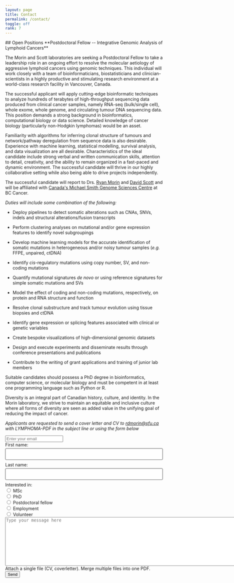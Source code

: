 ```yaml
---
layout: page
title: Contact
permalink: /contact/
toggle: off
rank: 7
---
```

<head>
    <script>UPLOADCARE_PUBLIC_KEY = "9ece2f24515da2c6390d";</script>
<script src="https://ucarecdn.com/libs/widget/2.10.2/uploadcare.full.min.js" charset="utf-8"></script>
</head>
## Open Positions
**Postdoctoral Fellow -- Integrative Genomic Analysis of Lymphoid Cancers**

The Morin and Scott laboratories are seeking a Postdoctoral Fellow to take a leadership role in an ongoing effort to resolve the molecular aetiology of aggressive lymphoid cancers using genomic techniques. This individual will work closely with a team of bioinformaticians, biostatisticians and clinician-scientists in a highly productive and stimulating research environment at a world-class research facility in Vancouver, Canada.

The successful applicant will apply cutting-edge bioinformatic techniques to analyze hundreds of terabytes of high-throughput sequencing data produced from clinical cancer samples, namely RNA-seq (bulk/single cell), whole exome, whole genome, and circulating tumour DNA sequencing data. This position demands a strong background in bioinformatics, computational biology or data science. Detailed knowledge of cancer biology (particularly non-Hodgkin lymphomas) would be an asset.

Familiarity with algorithms for inferring clonal structure of tumours and network/pathway deregulation from sequence data is also desirable. Experience with machine learning, statistical modelling, survival analysis, and data visualization are all desirable. Characteristics of the ideal candidate include strong verbal and written communication skills, attention to detail, creativity, and the ability to remain organized in a fast-paced and dynamic environment. The successful candidate will thrive in our highly collaborative setting while also being able to drive projects independently.

The successful candidate will report to Drs. ​[Ryan Morin​](https://morinlab.github.io/team/) and [David Scott](https://www.bccrc.ca/dept/lcr/people/david-scott) and will be affiliated with [Canada's Michael Smith Genome Sciences Centre](https://www.bcgsc.ca/) at BC Cancer.

*Duties will include some combination of the following:*

- Deploy pipelines to detect somatic alterations such as CNAs, SNVs, indels and structural alterations/fusion transcripts

- Perform clustering analyses on mutational and/or gene expression features to identify novel subgroupings

- Develop machine learning models for the accurate identification of somatic mutations in heterogeneous and/or noisy tumour samples (*e.g.* FFPE, unpaired, ctDNA)

- Identify *cis*-regulatory mutations using copy number, SV, and non-coding mutations

- Quantify mutational signatures *de novo* or using reference signatures for simple somatic mutations and SVs

- Model the effect of coding and non-coding mutations, respectively, on protein and RNA structure and function

- Resolve clonal substructure and track tumour evolution using tissue biopsies and ctDNA

- Identify gene expression or splicing features associated with clinical or genetic variables

- Create bespoke visualizations of high-dimensional genomic datasets

- Design and execute experiments and disseminate results through conference presentations and publications

- Contribute to the writing of grant applications and training of junior lab members

Suitable candidates should possess a PhD degree in bioinformatics, computer science, or molecular biology and must be competent in at least one programming language such as Python or R.

Diversity is an integral part of Canadian history, culture, and identity. In the Morin laboratory, we strive to maintain an equitable and inclusive culture where all forms of diversity are seen as added value in the unifying goal of reducing the impact of cancer.

*Applicants are requested to send a cover letter and CV to rdmorin@sfu.ca with LYMPHOMA-PDF in the subject line or using the form below*


<form class="wj-contact" action="https://formspree.io/{{site.email}}" method="POST">
    <input type="email" name="email" placeholder="Enter your email"><br>
  First name:<br>
  <input type="text" name="firstname"><br>
  Last name:<br>
  <input type="text" name="lastname">
  Interested in:<br>
  <input type="radio" name="application goal" value="MSc"> MSc<br>
  <input type="radio" name="application goal" value="PhD"> PhD<br>
  <input type="radio" name="application goal" value="Postdoctoral"> Postdoctoral fellow<br>
  <input type="radio" name="application goal" value="Work"> Employment <br>
  <input type="radio" name="application goal" value="Volunteer"> Volunteer
  <br>
  <textarea rows="10" cols="150" name="message" placeholder="Type your message here"></textarea>
  Attach a single file (CV, coverletter). Merge multiple files into one PDF.<br> <input type="hidden" role="uploadcare-uploader" name="myFile" />
  <button type="submit">Send</button>
</form>

<style>
form.wj-contact input[type="text"], form.wj-contact textarea[type="text"] {
    width: 100%;
    vertical-align: middle;
    margin-top: 0.25em;
    margin-bottom: 0.5em;
    padding: 0.75em;
    font-family: monospace, sans-serif;
    font-weight: lighter;
    border-style: solid;
    border-color: #444;
    outline-color: #2e83e6;
    border-width: 1px;
    border-radius: 3px;
    transition: box-shadow .2s ease;
}
form.wj-contact input[type="submit"] {
    outline: none;
    color: white;
    background-color: #2e83e6;
    border-radius: 3px;
    padding: 0.5em;
    margin: 0.25em 0 0 0;
    border: 1px solid transparent;
    height: auto;
}
</style>

